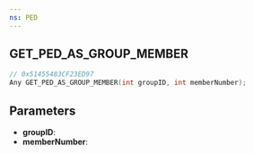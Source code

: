 ```yaml
---
ns: PED
---
```

## GET_PED_AS_GROUP_MEMBER

```c
// 0x51455483CF23ED97
Any GET_PED_AS_GROUP_MEMBER(int groupID, int memberNumber);
```

## Parameters
* **groupID**:
* **memberNumber**:

